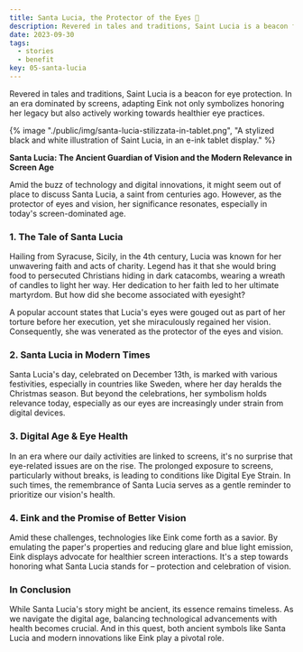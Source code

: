 ```yaml
---
title: Santa Lucia, the Protector of the Eyes 🌟
description: Revered in tales and traditions, Saint Lucia is a beacon for eye protection. In an era dominated by screens, adapting Eink not only symbolizes honoring her legacy but also actively working towards healthier eye practices.
date: 2023-09-30
tags:
  - stories
  - benefit
key: 05-santa-lucia
---
```

Revered in tales and traditions, Saint Lucia is a beacon for eye protection. In an era dominated by screens, adapting Eink not only symbolizes honoring her legacy but also actively working towards healthier eye practices.

{% image "./public/img/santa-lucia-stilizzata-in-tablet.png", "A stylized black and white illustration of Saint Lucia, in an e-ink tablet display." %}

**Santa Lucia: The Ancient Guardian of Vision and the Modern Relevance in Screen Age**

Amid the buzz of technology and digital innovations, it might seem out of place to discuss Santa Lucia, a saint from centuries ago. However, as the protector of eyes and vision, her significance resonates, especially in today's screen-dominated age.

### 1. **The Tale of Santa Lucia**

Hailing from Syracuse, Sicily, in the 4th century, Lucia was known for her unwavering faith and acts of charity. Legend has it that she would bring food to persecuted Christians hiding in dark catacombs, wearing a wreath of candles to light her way. Her dedication to her faith led to her ultimate martyrdom. But how did she become associated with eyesight?

A popular account states that Lucia's eyes were gouged out as part of her torture before her execution, yet she miraculously regained her vision. Consequently, she was venerated as the protector of the eyes and vision.

### 2. **Santa Lucia in Modern Times**

Santa Lucia's day, celebrated on December 13th, is marked with various festivities, especially in countries like Sweden, where her day heralds the Christmas season. But beyond the celebrations, her symbolism holds relevance today, especially as our eyes are increasingly under strain from digital devices.

### 3. **Digital Age & Eye Health**

In an era where our daily activities are linked to screens, it's no surprise that eye-related issues are on the rise. The prolonged exposure to screens, particularly without breaks, is leading to conditions like Digital Eye Strain. In such times, the remembrance of Santa Lucia serves as a gentle reminder to prioritize our vision's health.

### 4. **Eink and the Promise of Better Vision**

Amid these challenges, technologies like Eink come forth as a savior. By emulating the paper's properties and reducing glare and blue light emission, Eink displays advocate for healthier screen interactions. It's a step towards honoring what Santa Lucia stands for – protection and celebration of vision.

### In Conclusion

While Santa Lucia's story might be ancient, its essence remains timeless. As we navigate the digital age, balancing technological advancements with health becomes crucial. And in this quest, both ancient symbols like Santa Lucia and modern innovations like Eink play a pivotal role.
